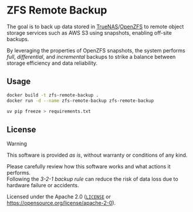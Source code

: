 # ZFS Remote Backup

The goal is to back up data stored in [TrueNAS](https://www.truenas.com/)/[OpenZFS](https://openzfs.github.io/openzfs-docs/) to remote object storage services such as AWS S3 using snapshots, enabling off-site backups.

By leveraging the properties of OpenZFS snapshots, the system performs *full*, *differential*, and *incremental* backups to strike a balance between storage efficiency and data reliability.

## Usage

```bash
docker build -t zfs-remote-backup .
docker run -d --name zfs-remote-backup zfs-remote-backup
```

```bash
uv pip freeze > requirements.txt
```

## License

> [!WARNING]
> This software is provided *as is*, without warranty or conditions of any kind.
>
> Please carefully review how this software works and what actions it performs.  
> Following the *3-2-1 backup rule* can reduce the risk of data loss due to hardware failure or accidents.

Licensed under the Apache 2.0 ([`LICENSE`](./LICENSE) or <https://opensource.org/license/apache-2-0>).

